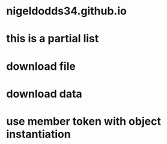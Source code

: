 # nigeldodds34.github.io
# this is a partial list
# download file
# download data
# use member token with object instantiation
